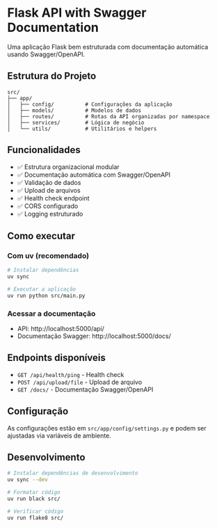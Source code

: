 # Flask API with Swagger Documentation

Uma aplicação Flask bem estruturada com documentação automática usando Swagger/OpenAPI.

## Estrutura do Projeto

```
src/
├── app/
│   ├── config/          # Configurações da aplicação
│   ├── models/          # Modelos de dados
│   ├── routes/          # Rotas da API organizadas por namespace
│   ├── services/        # Lógica de negócio
│   └── utils/           # Utilitários e helpers
```

## Funcionalidades

- ✅ Estrutura organizacional modular
- ✅ Documentação automática com Swagger/OpenAPI
- ✅ Validação de dados
- ✅ Upload de arquivos
- ✅ Health check endpoint
- ✅ CORS configurado
- ✅ Logging estruturado

## Como executar

### Com uv (recomendado)

```bash
# Instalar dependências
uv sync

# Executar a aplicação
uv run python src/main.py
```

### Acessar a documentação

- API: http://localhost:5000/api/
- Documentação Swagger: http://localhost:5000/docs/

## Endpoints disponíveis

- `GET /api/health/ping` - Health check
- `POST /api/upload/file` - Upload de arquivo
- `GET /docs/` - Documentação Swagger/OpenAPI

## Configuração

As configurações estão em `src/app/config/settings.py` e podem ser ajustadas via variáveis de ambiente.

## Desenvolvimento

```bash
# Instalar dependências de desenvolvimento
uv sync --dev

# Formatar código
uv run black src/

# Verificar código
uv run flake8 src/
```
